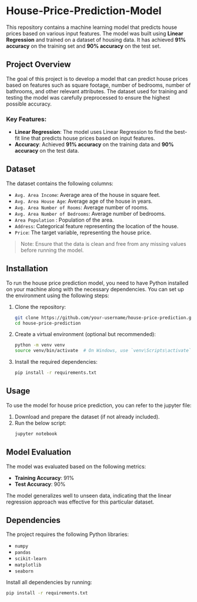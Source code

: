 # House-Price-Prediction-Model

This repository contains a machine learning model that predicts house prices based on various input features. The model was built using **Linear Regression** and trained on a dataset of housing data. It has achieved **91% accuracy** on the training set and **90% accuracy** on the test set.

## Project Overview

The goal of this project is to develop a model that can predict house prices based on features such as square footage, number of bedrooms, number of bathrooms, and other relevant attributes. The dataset used for training and testing the model was carefully preprocessed to ensure the highest possible accuracy.

### Key Features:
- **Linear Regression**: The model uses Linear Regression to find the best-fit line that predicts house prices based on input features.
- **Accuracy**: Achieved **91% accuracy** on the training data and **90% accuracy** on the test data.

## Dataset

The dataset contains the following columns:
- `Avg. Area Income`: Average area of the house in square feet.
- `Avg. Area House Age`: Average age of the house in years.
- `Avg. Area Number of Rooms`: Average number of rooms.
- `Avg. Area Number of Bedrooms`: Average number of bedrooms.
- `Area Population` : Population of the area.
- `Address`: Categorical feature representing the location of the house.
- `Price`: The target variable, representing the house price.

> Note: Ensure that the data is clean and free from any missing values before running the model.

## Installation

To run the house price prediction model, you need to have Python installed on your machine along with the necessary dependencies. You can set up the environment using the following steps:

1. Clone the repository:
    ```bash
    git clone https://github.com/your-username/house-price-prediction.git
    cd house-price-prediction
    ```

2. Create a virtual environment (optional but recommended):
    ```bash
    python -m venv venv
    source venv/bin/activate  # On Windows, use `venv\Scripts\activate`
    ```

3. Install the required dependencies:
    ```bash
    pip install -r requirements.txt
    ```

## Usage

To use the model for house price prediction, you can refer to the jupyter file:

1. Download and prepare the dataset (if not already included).
2. Run the below script:
    ```bash
    jupyter notebook
    ```

## Model Evaluation

The model was evaluated based on the following metrics:
- **Training Accuracy**: 91%
- **Test Accuracy**: 90%

The model generalizes well to unseen data, indicating that the linear regression approach was effective for this particular dataset.


## Dependencies

The project requires the following Python libraries:
- `numpy`
- `pandas`
- `scikit-learn`
- `matplotlib`
- `seaborn`

Install all dependencies by running:
```bash
pip install -r requirements.txt


